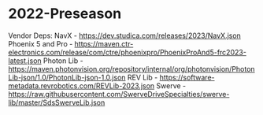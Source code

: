 # 2022-Preseason
Vendor Deps:
NavX - https://dev.studica.com/releases/2023/NavX.json
Phoenix 5 and Pro - https://maven.ctr-electronics.com/release/com/ctre/phoenixpro/PhoenixProAnd5-frc2023-latest.json
Photon Lib - https://maven.photonvision.org/repository/internal/org/photonvision/PhotonLib-json/1.0/PhotonLib-json-1.0.json
REV Lib - https://software-metadata.revrobotics.com/REVLib-2023.json
Swerve - https://raw.githubusercontent.com/SwerveDriveSpecialties/swerve-lib/master/SdsSwerveLib.json
